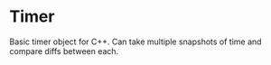 # Timer
Basic timer object for C++. Can take multiple snapshots of time and compare diffs between each.
